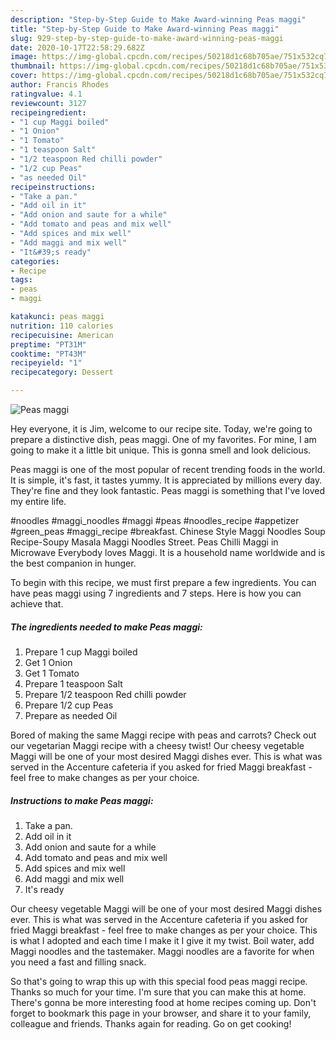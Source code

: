 ```yaml
---
description: "Step-by-Step Guide to Make Award-winning Peas maggi"
title: "Step-by-Step Guide to Make Award-winning Peas maggi"
slug: 929-step-by-step-guide-to-make-award-winning-peas-maggi
date: 2020-10-17T22:58:29.682Z
image: https://img-global.cpcdn.com/recipes/50218d1c68b705ae/751x532cq70/peas-maggi-recipe-main-photo.jpg
thumbnail: https://img-global.cpcdn.com/recipes/50218d1c68b705ae/751x532cq70/peas-maggi-recipe-main-photo.jpg
cover: https://img-global.cpcdn.com/recipes/50218d1c68b705ae/751x532cq70/peas-maggi-recipe-main-photo.jpg
author: Francis Rhodes
ratingvalue: 4.1
reviewcount: 3127
recipeingredient:
- "1 cup Maggi boiled"
- "1 Onion"
- "1 Tomato"
- "1 teaspoon Salt"
- "1/2 teaspoon Red chilli powder"
- "1/2 cup Peas"
- "as needed Oil"
recipeinstructions:
- "Take a pan."
- "Add oil in it"
- "Add onion and saute for a while"
- "Add tomato and peas and mix well"
- "Add spices and mix well"
- "Add maggi and mix well"
- "It&#39;s ready"
categories:
- Recipe
tags:
- peas
- maggi

katakunci: peas maggi 
nutrition: 110 calories
recipecuisine: American
preptime: "PT31M"
cooktime: "PT43M"
recipeyield: "1"
recipecategory: Dessert

---
```



![Peas maggi](https://img-global.cpcdn.com/recipes/50218d1c68b705ae/751x532cq70/peas-maggi-recipe-main-photo.jpg)

Hey everyone, it is Jim, welcome to our recipe site. Today, we're going to prepare a distinctive dish, peas maggi. One of my favorites. For mine, I am going to make it a little bit unique. This is gonna smell and look delicious.

Peas maggi is one of the most popular of recent trending foods in the world. It is simple, it's fast, it tastes yummy. It is appreciated by millions every day. They're fine and they look fantastic. Peas maggi is something that I've loved my entire life.

#noodles #maggi_noodles #maggi #peas #noodles_recipe #appetizer #green_peas #maggi_recipe #breakfast. Chinese Style Maggi Noodles Soup Recipe-Soupy Masala Maggi Noodles Street. Peas Chilli Maggi in Microwave Everybody loves Maggi. It is a household name worldwide and is the best companion in hunger.


To begin with this recipe, we must first prepare a few ingredients. You can have peas maggi using 7 ingredients and 7 steps. Here is how you can achieve that.

<!--inarticleads1-->

##### The ingredients needed to make Peas maggi:

1. Prepare 1 cup Maggi boiled
1. Get 1 Onion
1. Get 1 Tomato
1. Prepare 1 teaspoon Salt
1. Prepare 1/2 teaspoon Red chilli powder
1. Prepare 1/2 cup Peas
1. Prepare as needed Oil


Bored of making the same Maggi recipe with peas and carrots? Check out our vegetarian Maggi recipe with a cheesy twist! Our cheesy vegetable Maggi will be one of your most desired Maggi dishes ever. This is what was served in the Accenture cafeteria if you asked for fried Maggi breakfast - feel free to make changes as per your choice. 

<!--inarticleads2-->

##### Instructions to make Peas maggi:

1. Take a pan.
1. Add oil in it
1. Add onion and saute for a while
1. Add tomato and peas and mix well
1. Add spices and mix well
1. Add maggi and mix well
1. It&#39;s ready


Our cheesy vegetable Maggi will be one of your most desired Maggi dishes ever. This is what was served in the Accenture cafeteria if you asked for fried Maggi breakfast - feel free to make changes as per your choice. This is what I adopted and each time I make it I give it my twist. Boil water, add Maggi noodles and the tastemaker. Maggi noodles are a favorite for when you need a fast and filling snack. 

So that's going to wrap this up with this special food peas maggi recipe. Thanks so much for your time. I'm sure that you can make this at home. There's gonna be more interesting food at home recipes coming up. Don't forget to bookmark this page in your browser, and share it to your family, colleague and friends. Thanks again for reading. Go on get cooking!
